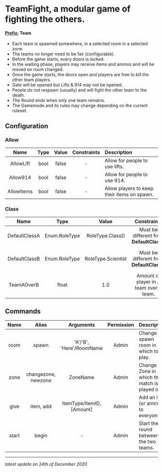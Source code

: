 # TeamFight, a modular game of fighting the others.

#### <ins>Prefix:</ins> **Team**

* Each team is spawned somewhere, in a selected room in a selected zone.
* The teams no longer need to be fair (configurable).
* Before the game starts, every doors is locked.
* In the waiting phase, players may receive items and ammos and will be moved on room changed.
* Once the game starts, the doors open and players are free to kill the other team players.
* Gate will be opened but Lifts & 914 may not be opened.
* People do not respawn (usually) and will fight the other team to the death.
* The Round ends when only one team remains.
* The Gamemode and its rules may change depending on the current ruleset.

## Configuration

### Allow

Name | Type | Value | Constraints | Description
:---: | :---: | :---: | :---: | :------
AllowLift | bool | false | - | Allow for people to use lifts.
Allow914 | bool | false | - | Allow for people to use 914.
AllowItems | bool | false | - | Allow players to keep their items on spawn.

### Class
Name | Type | Value | Constraints | Description
:---: | :---: | :---: | :---: | :------
DefaultClassA | Enum.RoleType | RoleType.ClassD | Must be different from **DefaultClassB** | Default class for first team.
DefaultClassB | Enum.RoleType | RoleType.Scientist | Must be different from **DefaultClassA** | Default class for second team.
TeamAOverB | float | 1.0 | Amount of player in A team over B team.

## Commands

Name | Alias | Arguments | Permission | Description
:---: | :---: | :---: | :---: | :------
room | spawn | 'A'/'B', 'Here'/RoomName | Admin | Change the spawn room in which to play.
zone | changezone, newzone | ZoneName | Admin | Change the Zone in which the match is played in.
give | item, add | ItemType/ItemID, [Amount] | Admin | Add an item (or ammo) to everyone.
start | begin | - | Admin | Start the round between the two teams.

---

*latest update on 24th of December 2020*